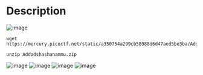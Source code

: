 # Description

![image](https://github.com/Priyanshi0912/picoCTF/assets/101731203/faeca9db-c47f-492d-b0a1-5b457dde789f)

```
wget https://mercury.picoctf.net/static/a350754a299cb58988d6d47aed5be3ba/Addadshashanammu.zip
```
```
unzip Addadshashanammu.zip
```


![image](https://github.com/Priyanshi0912/picoCTF/assets/101731203/5f865197-22b7-47d9-8daf-5b572f3c9ab3)
![image](https://github.com/Priyanshi0912/picoCTF/assets/101731203/e64adb4d-712f-4e5e-82fd-1fdb47b97562)
![image](https://github.com/Priyanshi0912/picoCTF/assets/101731203/4da2b114-d20c-4627-9afd-048e5888c8a7)
![image](https://github.com/Priyanshi0912/picoCTF/assets/101731203/f2868a2d-2352-4914-ae94-ab78b080a582)
